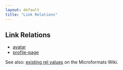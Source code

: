 ```yaml
---
layout: default
title: "Link Relations"
---
```


## Link Relations ##

* [avatar](./avatar)
* [profile-page](./profile-page)

See also: [existing rel values](http://microformats.org/wiki/existing-rel-values) on the Microformats Wiki.